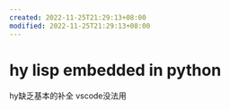 ```yaml
---
created: 2022-11-25T21:29:13+08:00
modified: 2022-11-25T21:29:13+08:00
---
```


# hy lisp embedded in python

hy缺乏基本的补全 vscode没法用
